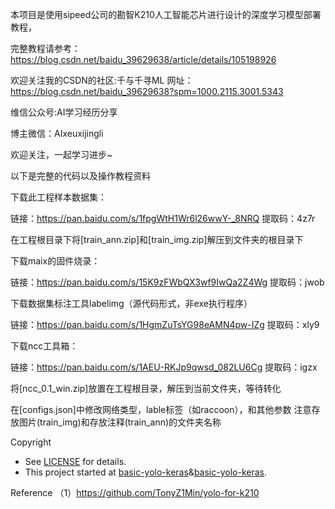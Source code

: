 本项目是使用sipeed公司的勘智K210人工智能芯片进行设计的深度学习模型部署教程，

完整教程请参考：
https://blog.csdn.net/baidu_39629638/article/details/105198926

欢迎关注我的CSDN的社区:千与千寻ML
网址：https://blog.csdn.net/baidu_39629638?spm=1000.2115.3001.5343

维信公众号:AI学习经历分享

博主微信：AIxeuxijingli

欢迎关注，一起学习进步~

以下是完整的代码以及操作教程资料

下载此工程样本数据集：

链接：https://pan.baidu.com/s/1fpgWtH1Wr6l26wwY-_8NRQ 提取码：4z7r 

在工程根目录下将[train_ann.zip]和[train_img.zip]解压到文件夹的根目录下

下载maix的固件烧录：

链接：https://pan.baidu.com/s/15K9zFWbQX3wf9IwQa2Z4Wg 
提取码：jwob 

下载数据集标注工具labelimg（源代码形式，非exe执行程序）

链接：https://pan.baidu.com/s/1HgmZuTsYG98eAMN4pw-IZg 
提取码：xly9

下载ncc工具箱：

链接：https://pan.baidu.com/s/1AEU-RKJp9qwsd_082LU6Cg 提取码：igzx

将[ncc_0.1_win.zip]放置在工程根目录，解压到当前文件夹，等待转化

在[configs.json]中修改网络类型，lable标签（如raccoon），和其他参数 注意存放图片(train_img)和存放注释(train_ann)的文件夹名称

Copyright
* See [LICENSE](LICENSE) for details.
* This project started at [basic-yolo-keras](https://github.com/experiencor/basic-yolo-keras)&[basic-yolo-keras](https://github.com/experiencor/basic-yolo-keras).   

Reference
（1）https://github.com/TonyZ1Min/yolo-for-k210
